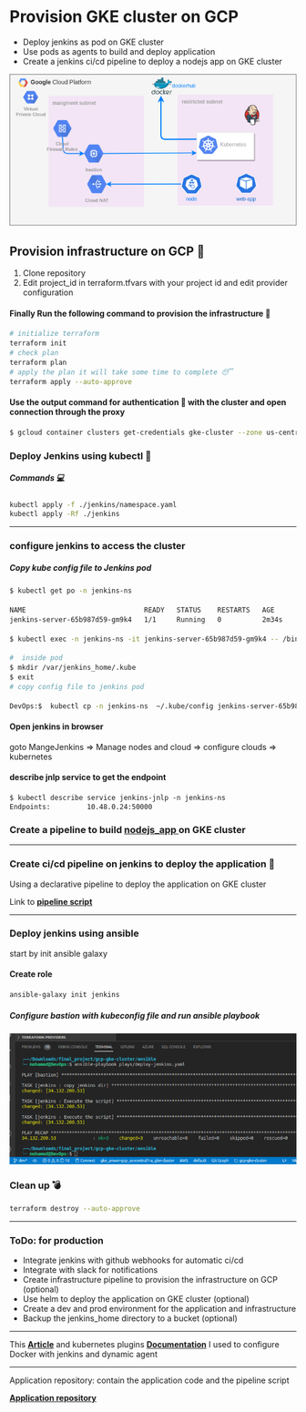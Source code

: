 Provision GKE cluster on GCP 
====


- Deploy jenkins as pod on GKE cluster
- Use pods as agents to build and deploy application
- Create a jenkins ci/cd pipeline to deploy a nodejs app on GKE cluster

![infrastructure](./assets/images/draw.png)

Provision infrastructure on GCP 🚀
----

1. Clone repository 
2. Edit project_id in terraform.tfvars with your project id and edit provider configuration 

#### Finally  Run the following command to provision the infrastructure 🚀

```bash
# initialize terraform
terraform init
# check plan
terraform plan 
# apply the plan it will take some time to complete 😴
terraform apply --auto-approve
```

#### Use the output command for authentication 🔐 with the cluster and open connection through the proxy


```bash
$ gcloud container clusters get-credentials gke-cluster --zone us-central1-a --project anwer-gcp ; gcloud compute ssh bastion-vm --project anwer-gcp  --zone us-central1-a -- -4 -L8888:localhost:8888 -N -q -f && export HTTPS_PROXY=localhost:8888
```

### Deploy Jenkins using kubectl 🚀

##### Commands 💻
```bash
kubectl apply -f ./jenkins/namespace.yaml
kubectl apply -Rf ./jenkins
```

----
### configure jenkins to access the cluster 

##### Copy kube config file to Jenkins pod
```sh
$ kubectl get po -n jenkins-ns 

NAME                             READY   STATUS    RESTARTS   AGE
jenkins-server-65b987d59-gm9k4   1/1     Running   0          2m34s

$ kubectl exec -n jenkins-ns -it jenkins-server-65b987d59-gm9k4 -- /bin/bash

#  inside pod
$ mkdir /var/jenkins_home/.kube
$ exit
# copy config file to jenkins pod

DevOps:$  kubectl cp -n jenkins-ns  ~/.kube/config jenkins-server-65b987d59-gm9k4:/var/jenkins_home/.kube/config

```


#### Open jenkins in browser

goto MangeJenkins => Manage nodes and cloud => configure clouds => kubernetes

#### describe jnlp service to get the endpoint

```
$ kubectl describe service jenkins-jnlp -n jenkins-ns
Endpoints:         10.48.0.24:50000
```


### Create a pipeline to build [ nodejs_app ](https://github.com/mohamedanwer006/simple-nodejs-app.git) on GKE cluster

---

### Create ci/cd pipeline on jenkins to deploy the application 🚀

Using a declarative pipeline to deploy the application on GKE cluster

Link to [**pipeline script**](https://github.com/mohamedanwer006/simple-nodejs-app/blob/main/Jenkinsfile)

-----



### Deploy jenkins using ansible

start by init  ansible galaxy

#### Create role
```bash
ansible-galaxy init jenkins
```

##### Configure bastion with kubeconfig file and run ansible playbook


![alt](./assets/images/ansible.png)



### Clean up 💣

```bash
terraform destroy --auto-approve
```
---



### ToDo: for production

- Integrate jenkins with github webhooks for automatic ci/cd
- Integrate with slack for notifications
- Create infrastructure pipeline to provision the infrastructure on GCP (optional)
- Use helm to deploy the application on GKE cluster (optional)
- Create a dev and prod environment for the application and infrastructure 
- Backup the jenkins_home directory to a bucket (optional)  

---
This [**Article**](https://blog.thecloudside.com/docker-in-docker-with-jenkins-pod-on-kubernetes-f2b9877936f2) 
and kubernetes plugins [**Documentation**](https://plugins.jenkins.io/kubernetes//)
I used to configure Docker with jenkins and dynamic agent 


----

Application repository: 
contain the application code and the pipeline script

[**Application repository**](https://github.com/mohamedanwer006/simple-nodejs-app)
